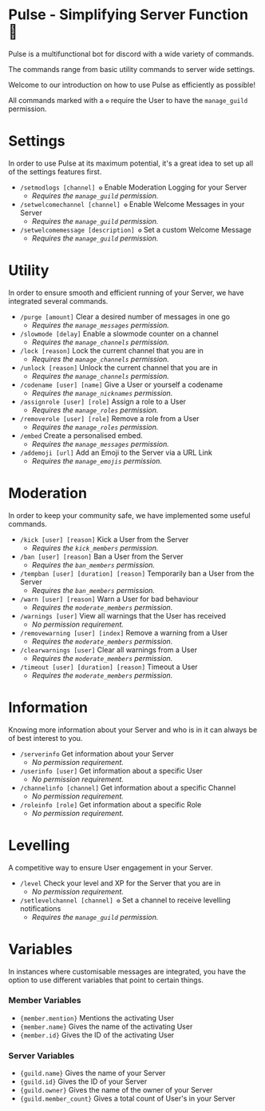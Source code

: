 # Pulse - Simplifying Server Function 📘
Pulse is a multifunctional bot for discord with a wide variety of commands.

The commands range from basic utility commands to server wide settings.

Welcome to our introduction on how to use Pulse as efficiently as possible!

All commands  marked with a `⚙️` require the User to have the `manage_guild` permission.

# Settings
In order to use Pulse at its maximum potential, it's a great idea to set up all of the settings features first.
- `/setmodlogs [channel] ⚙️` Enable Moderation Logging for your Server
  - *Requires the `manage_guild` permission.*
- `/setwelcomechannel [channel] ⚙️` Enable Welcome Messages in your Server
  - *Requires the `manage_guild` permission.*
- `/setwelcomemessage [description] ⚙️` Set a custom Welcome Message
  - *Requires the `manage_guild` permission.*

# Utility
In order to ensure smooth and efficient running of your Server, we have integrated several commands.
- `/purge [amount]` Clear a  desired number of messages in one go
  - *Requires the `manage_messages` permission.*
- `/slowmode [delay]` Enable a slowmode counter on a channel
  - *Requires the `manage_channels` permission.*
- `/lock [reason]` Lock the current channel that you are in
  - *Requires the `manage_channels` permission.*
- `/unlock [reason]` Unlock the current channel that you are in
  - *Requires the `manage_channels` permission.*
- `/codename [user] [name]` Give a User or yourself a codename
  - *Requires the `manage_nicknames` permission.*
- `/assignrole [user] [role]` Assign a role to a User
  - *Requires the `manage_roles` permission.*
- `/removerole [user] [role]` Remove a role from a User
  - *Requires the `manage_roles` permission.*
- `/embed` Create a personalised embed.
  - *Requires the `manage_messages` permission.*
- `/addemoji [url]` Add an Emoji to the Server via a URL  Link
  - *Requires the `manage_emojis` permission.*

# Moderation
In order to keep your community safe, we have implemented some useful commands.
- `/kick [user] [reason]` Kick a User from the Server
  - *Requires the `kick_members` permission.*
- `/ban [user] [reason]` Ban a User from the Server
  - *Requires the `ban_members` permission.*
- `/tempban [user] [duration] [reason]` Temporarily ban a User from the Server
  - *Requires the `ban_members` permission.*
- `/warn [user] [reason]` Warn a User for bad behaviour
  - *Requires the `moderate_members` permission.*
- `/warnings [user]` View all warnings that the User has received
  - *No permission requirement.*
- `/removewarning [user] [index]` Remove a warning from a User
  - *Requires the `moderate_members` permission.*
- `/clearwarnings [user]` Clear all warnings from a User
  - *Requires the `moderate_members` permission.*
- `/timeout [user] [duration] [reason]` Timeout a User
  - *Requires the `moderate_members` permission.*

# Information
Knowing more information about your Server and who is in it can always be of best interest to you.
- `/serverinfo` Get information about your Server
  - *No permission requirement.*
- `/userinfo [user]` Get information about a specific User
  - *No permission requirement.*
- `/channelinfo [channel]` Get information about a specific Channel
  - *No permission requirement.*
- `/roleinfo [role]` Get information about a specific Role
  - *No permission requirement.*

# Levelling
A competitive way to ensure User engagement in your Server.
- `/level` Check your level and XP for the Server that you are in
  - *No permission requirement.*
- `/setlevelchannel [channel] ⚙️` Set a channel to receive levelling notifications
  - *Requires the `manage_guild` permission.*

# Variables
In instances where customisable messages are integrated, you have the option to use different variables that point to certain things.
### Member Variables
- `{member.mention}` Mentions the activating User
- `{member.name}` Gives the name of the activating User
- `{member.id}` Gives the ID of the activating User
### Server Variables
- `{guild.name}` Gives the name of your Server
- `{guild.id}` Gives the ID of your Server
- `{guild.owner}` Gives the name of the owner of your Server
- `{guild.member_count}` Gives a total count of User's in your Server
